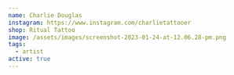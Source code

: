 ```yaml
---
name: Charlie Douglas
instagram: https://www.instagram.com/charlietattooer
shop: Ritual Tattoo
image: /assets/images/screenshot-2023-01-24-at-12.06.28-pm.png
tags:
  - artist
active: true
---
```

